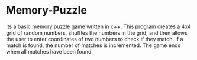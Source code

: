 # Memory-Puzzle
its a basic memory puzzle game written in c++.
This program creates a 4x4 grid of random numbers, 
shuffles the numbers in the grid, and then allows the user to enter coordinates of two numbers to check if they match. 
If a match is found, the number of matches is incremented.
The game ends when all matches have been found.
